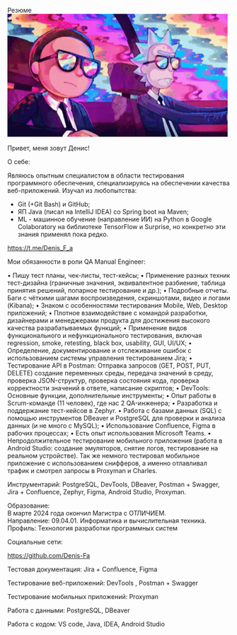 Резюме  
[![Header](https://github.com/Denis-Fa/Denis-Fa/blob/main/assets/47d3a03b320b0e77f741d401ff9bdcb2.gif)](https://github.com/Denis-Fa/Denis-Fa)

Привет, меня зовут Денис!  

О себе:   

Являюсь опытным специалистом в области тестирования программного обеспечения,
специализируясь на обеспечении качества веб-приложений.
Изучал из любопытства:
- Git (+Git Bash) и GitHub;
- ЯП Java (писал на IntelliJ IDEA) со Spring boot на Maven;
- ML - машинное обучение (направление ИИ) на Python в Google Colaboratory на библиотеке
TensorFlow и Surprise, но конкретно эти знания применял пока редко.

https://t.me/Denis_F_a

Мои обязанности в роли QA Manual Engineer:

• Пишу тест планы, чек-листы, тест-кейсы;
• Применение разных техник тест-дизайна (граничные значения, эквивалентное разбиение,
таблица принятия решений, попарное тестирование и др.);
• Подробные отчеты. Баги с чёткими шагами воспроизведения, скриншотами, видео и логами
(Kibana);
• Знаком с особенностями тестирования Mobile, Web, Desktop приложений;
• Плотное взаимодействие с командой разработки, дизайнерами и менеджерами продукта для
достижения высокого качества разрабатываемых функций;
• Применение видов функционального и нефункционального тестирования, включая
regression, smoke, retesting, black box, usability, GUI, UI/UX;
• Определение, документирование и отслеживание ошибок с использованием системы
управления тестированием Jira;
• Тестирование API в Postman: Отправка запросов (GET, POST, PUT, DELETE) создание
переменных среды, передача значений в среду, проверка JSON-структур, проверка состояния
кода, проверка корректности значений в ответе, написание скриптов;
• DevTools: Основные функции, дополнительные инструменты;
• Опыт работы в Scrum-команде (11 человек), где нас 2 QA-инженера;
• Разработка и поддержание тест-кейсов в Zephyr.
• Работа с базами данных (SQL) с помощью инструментов DBeaver и PostgreSQL для проверки и
анализа данных (и не много с MySQL);
• Использование Confluence, Figma в рабочих процессах;
• Есть опыт использования Microsoft Teams.
• Непродолжительное тестирование мобильного приложения (работа в Android Studio:
создание эмуляторов, снятие логов, тестирование на реальном устройстве). Так же немного
тестировал мобильное приложение с использованием снифферов, а именно отлавливал трафик и смотрел запросы в Proxyman и Charles.

Инструментарий: PostgreSQL, DevTools, DBeaver, Postman + Swagger, Jira + Confluence, Zephyr,
Figma, Android Studio, Proxyman.

Образование:  
В марте 2024 года окончил Магистра с ОТЛИЧИЕМ.   
Направление: 09.04.01. Информатика и вычислительная техника.   
Профиль: Технология разработки программных систем 

Социальные сети:   

https://github.com/Denis-Fa

Тестовая документация: 
Jira + Confluence, Figma

Тестирование веб-приложений: 
DevTools , Postman + Swagger

Тестирование мобильных приложений: 
Proxyman

Работа с данными: 
PostgreSQL, DBeaver

Работа с кодом: 
VS code, Java, IDEA, Android Studio
